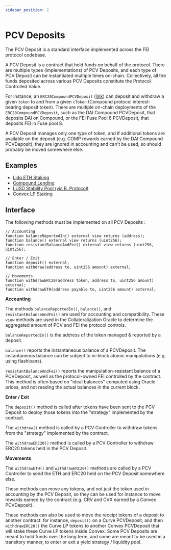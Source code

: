 ```yaml
---
sidebar_position: 2
---
```


# PCV Deposits
The PCV Deposit is a standard interface implemented across the FEI protocol codebase.

A PCV Deposit is a contract that hold funds on behalf of the protocol. There are multiple types (implementations) of PCV Deposits, and each type of PCV Deposit can be instantiated multiple times on-chain. Collectively, all the funds deposited across various PCV Deposits constitute the Protocol Controlled Value.

For instance, an `ERC20CompoundPCVDeposit` ([link](https://github.com/fei-protocol/fei-protocol-core/blob/develop/contracts/pcv/compound/ERC20CompoundPCVDeposit.sol)) can deposit and withdraw a given `token` to and from a given `cToken` (Compound protocol interest-bearing deposit token). There are multiple on-chain deployments of the `ERC20CompoundPCVDeposit`, such as the DAI Compound PCVDeposit, that deposits DAI on Compound, or the FEI Fuse Pool 8 PCVDeposit, that deposits FEI in Fuse pool 8.

A PCV Deposit manages only one type of token, and if additional tokens are available on the deposit (e.g. COMP rewards earned by the DAI Compound PCVDeposit), they are ignored in accounting and can't be used, so should probably be moved somewhere else.

## Examples
* [Lido ETH Staking](../smart-contract-api/pcv/lido/EthLidoPCVDeposit.md)
* [Compound Lending](../smart-contract-api/pcv/compound/ERC20CompoundPCVDeposit.md)
* [LUSD Stability Pool (via B. Protocol)](../smart-contract-api/pcv/liquity/BAMMDeposit.md)
* [Convex LP Staking](../smart-contract-api/pcv/convex/ConvexPCVDeposit.md)

## Interface
The following methods must be implemented on all PCV Deposits :

```sol
// Accounting
function balanceReportedIn() external view returns (address);
function balance() external view returns (uint256);
function resistantBalanceAndFei() external view returns (uint256, uint256);

// Enter / Exit
function deposit() external;
function withdraw(address to, uint256 amount) external;

// Movements 
function withdrawERC20(address token, address to, uint256 amount) external;
function withdrawETH(address payable to, uint256 amount) external;
```

**Accounting**

The methods `balanceReportedIn()`, `balance()`, and `resistantBalanceAndFei()` are used for accounting and compatibility. These `view` methods are used in the Collateralization Oracle to determine the aggregated amount of PCV and FEI the protocol controls.

`balanceReportedIn()` is the address of the token managed & reported by a deposit.

`balance()` reports the instantaneous balance of a PCVDeposit. The instantaneous balance can be subject to in-block atomic manipulations (e.g. using flashloans).

`resistantBalanceAndFei()` reports the manipulation-resistant balance of a PCVDeposit, as well as the protocol-owned FEI controlled by the contract. This method is often based on "ideal balances" computed using Oracle prices, and not reading the actual balances in the current block.

**Enter / Exit**

The `deposit()` method is called after tokens have been sent to the PCV Deposit to deploy those tokens into the "strategy" implemented by the contract.

The `withdraw()` method is called by a PCV Controller to withdraw tokens from the "strategy" implemented by the contract.

The `withdrawERC20()` method is called by a PCV Controller to withdraw ERC20 tokens held in the PCV Deposit.

**Movements**

The `withdrawETH()` and `withdrawERC20()` methods are called by a PCV Controller to send the ETH and ERC20 held on the PCV Deposit somewhere else. 

These methods can move any tokens, and not just the token used in accounting by the PCV Deposit, so they can be used for instance to move rewards earned by the contract (e.g. CRV and CVX earned by a Convex PCVDeposit).

These methods can also be used to move the receipt tokens of a deposit to another contract: for instance,  `deposit()` on a Curve PCVDeposit, and then `withdrawERC20()` the Curve LP tokens to another Convex PCVDeposit that will stake these Curve LP tokens inside Convex. Some PCV Deposits are meant to hold funds over the long term, and some are meant to be used in a transitory manner, to enter or exit a yield strategy / liquidity pool.
